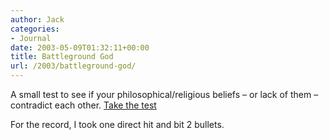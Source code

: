 ```yaml
---
author: Jack
categories:
- Journal
date: 2003-05-09T01:32:11+00:00
title: Battleground God
url: /2003/battleground-god/
---
```


A small test to see if your philosophical/religious beliefs &#8211; or lack of them &#8211; contradict each other. [Take the test][1]

For the record, I took one direct hit and bit 2 bullets.

 [1]: http://www.philosophers.co.uk/games/god.htm